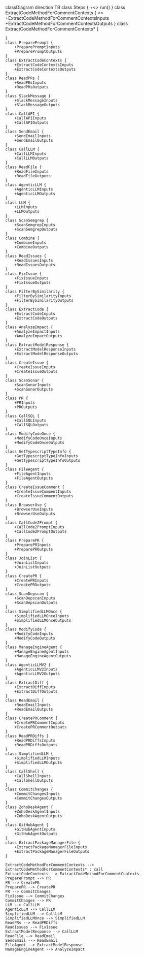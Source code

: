 classDiagram
    direction TB
    class Steps {
        +<<abstract>> run()
    }
    class ExtractCodeMethodForCommentContexts {
        <<abstract>>
        +ExtractCodeMethodForCommentContextsInputs
        +ExtractCodeMethodForCommentContextsOutputs
    }
    class ExtractCodeMethodForCommentContexts* {
        
    }
    class PreparePrompt {
        +PreparePromptInputs
        +PreparePromptOutputs
    }
    class ExtractCodeContexts {
        +ExtractCodeContextsInputs
        +ExtractCodeContextsOutputs
    }
    class ReadPRs {
        +ReadPRsInputs
        +ReadPRsOutputs
    }
    class SlackMessage {
        +SlackMessageInputs
        +SlackMessageOutputs
    }
    class CallAPI {
        +CallAPIInputs
        +CallAPIOutputs
    }
    class SendEmail {
        +SendEmailInputs
        +SendEmailOutputs
    }
    class CallLLM {
        +CallLLMInputs
        +CallLLMOutputs
    }
    class ReadFile {
        +ReadFileInputs
        +ReadFileOutputs
    }
    class AgenticLLM {
        +AgenticLLMInputs
        +AgenticLLMOutputs
    }
    class LLM {
        +LLMInputs
        +LLMOutputs
    }
    class ScanSemgrep {
        +ScanSemgrepInputs
        +ScanSemgrepOutputs
    }
    class Combine {
        +CombineInputs
        +CombineOutputs
    }
    class ReadIssues {
        +ReadIssuesInputs
        +ReadIssuesOutputs
    }
    class FixIssue {
        +FixIssueInputs
        +FixIssueOutputs
    }
    class FilterBySimilarity {
        +FilterBySimilarityInputs
        +FilterBySimilarityOutputs
    }
    class ExtractCode {
        +ExtractCodeInputs
        +ExtractCodeOutputs
    }
    class AnalyzeImpact {
        +AnalyzeImpactInputs
        +AnalyzeImpactOutputs
    }
    class ExtractModelResponse {
        +ExtractModelResponseInputs
        +ExtractModelResponseOutputs
    }
    class CreateIssue {
        +CreateIssueInputs
        +CreateIssueOutputs
    }
    class ScanSonar {
        +ScanSonarInputs
        +ScanSonarOutputs
    }
    class PR {
        +PRInputs
        +PROutputs
    }
    class CallSQL {
        +CallSQLInputs
        +CallSQLOutputs
    }
    class ModifyCodeOnce {
        +ModifyCodeOnceInputs
        +ModifyCodeOnceOutputs
    }
    class GetTypescriptTypeInfo {
        +GetTypescriptTypeInfoInputs
        +GetTypescriptTypeInfoOutputs
    }
    class FileAgent {
        +FileAgentInputs
        +FileAgentOutputs
    }
    class CreateIssueComment {
        +CreateIssueCommentInputs
        +CreateIssueCommentOutputs
    }
    class BrowserUse {
        +BrowserUseInputs
        +BrowserUseOutputs
    }
    class CallCode2Prompt {
        +CallCode2PromptInputs
        +CallCode2PromptOutputs
    }
    class PreparePR {
        +PreparePRInputs
        +PreparePROutputs
    }
    class JoinList {
        +JoinListInputs
        +JoinListOutputs
    }
    class CreatePR {
        +CreatePRInputs
        +CreatePROutputs
    }
    class ScanDepscan {
        +ScanDepscanInputs
        +ScanDepscanOutputs
    }
    class SimplifiedLLMOnce {
        +SimplifiedLLMOnceInputs
        +SimplifiedLLMOnceOutputs
    }
    class ModifyCode {
        +ModifyCodeInputs
        +ModifyCodeOutputs
    }
    class ManageEngineAgent {
        +ManageEngineAgentInputs
        +ManageEngineAgentOutputs
    }
    class AgenticLLMV2 {
        +AgenticLLMV2Inputs
        +AgenticLLMV2Outputs
    }
    class ExtractDiff {
        +ExtractDiffInputs
        +ExtractDiffOutputs
    }
    class ReadEmail {
        +ReadEmailInputs
        +ReadEmailOutputs
    }
    class CreatePRComment {
        +CreatePRCommentInputs
        +CreatePRCommentOutputs
    }
    class ReadPRDiffs {
        +ReadPRDiffsInputs
        +ReadPRDiffsOutputs
    }
    class SimplifiedLLM {
        +SimplifiedLLMInputs
        +SimplifiedLLMOutputs
    }
    class CallShell {
        +CallShellInputs
        +CallShellOutputs
    }
    class CommitChanges {
        +CommitChangesInputs
        +CommitChangesOutputs
    }
    class ZohoDeskAgent {
        +ZohoDeskAgentInputs
        +ZohoDeskAgentOutputs
    }
    class GitHubAgent {
        +GitHubAgentInputs
        +GitHubAgentOutputs
    }
    class ExtractPackageManagerFile {
        +ExtractPackageManagerFileInputs
        +ExtractPackageManagerFileOutputs
    }
    
    ExtractCodeMethodForCommentContexts --> ExtractCodeMethodForCommentContexts* : call
    ExtractCodeContexts --> ExtractCodeMethodForCommentContexts
    PreparePrompt --> PR
    PR --> CreatePR
    PreparePR --> CreatePR
    PR --> CommitChanges
    FixIssue --> CommitChanges
    CommitChanges --> PR
    LLM --> CallLLM
    AgenticLLM --> CallLLM
    SimplifiedLLM --> CallLLM
    SimplifiedLLMOnce --> SimplifiedLLM
    ReadPRs --> ReadPRDiffs
    ReadIssues --> FixIssue 
    ExtractModelResponse --> CallLLM
    ReadFile --> ReadEmail
    SendEmail --> ReadEmail
    FileAgent --> ExtractModelResponse
    ManageEngineAgent --> AnalyzeImpact
